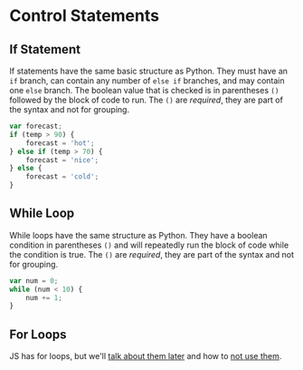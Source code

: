 # Control Statements
## If Statement
If statements have the same basic structure as Python.
They must have an `if` branch, can contain any number of `else if` branches, and may contain one `else` branch.
The boolean value that is checked is in parentheses `()` followed by the block of code to run.
The `()` are _required_, they are part of the syntax and not for grouping.
```js
var forecast;
if (temp > 90) {
    forecast = 'hot';
} else if (temp > 70) {
    forecast = 'nice';
} else {
    forecast = 'cold';
}
```

## While Loop
While loops have the same structure as Python.
They have a boolean condition in parentheses `()` and will repeatedly run the block of code while the condition is true.
The `()` are _required_, they are part of the syntax and not for grouping.
```js
var num = 0;
while (num < 10) {
    num += 1;
}
```

## For Loops
JS has for loops, but we'll [talk about them later](jsforloops.md) and how to [not use them](jsiterating.md).
